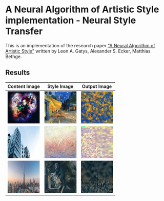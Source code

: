 # A Neural Algorithm of Artistic Style implementation - Neural Style Transfer
This is an implementation of the research paper ["A Neural Algorithm of Artistic Style"](https://arxiv.org/abs/1508.06576.pdf) written by Leon A. Gatys, Alexander S. Ecker, Matthias Bethge.

## Results

Content Image | Style Image | Output Image |
:-------------: | :---------: | :-----: |
<img src="results/input/content.jpg" height=100 width=100>| <img src="results/input/style.jpg" height=100 width=100>| <img src="results/output/result.jpeg" height=100 width=100> |
<img src="results/input/content2.jpeg" height=100 width=100>| <img src="results/input/style2.jpg" height=100 width=100>| <img src="results/output/result2.jpg" height=100 width=100> |
<img src="results/input/content3.jpg" height=100 width=100>| <img src="results/input/style3.jpg" height=100 width=100>| <img src="results/output/result3.jpg" height=100 width=100> |
